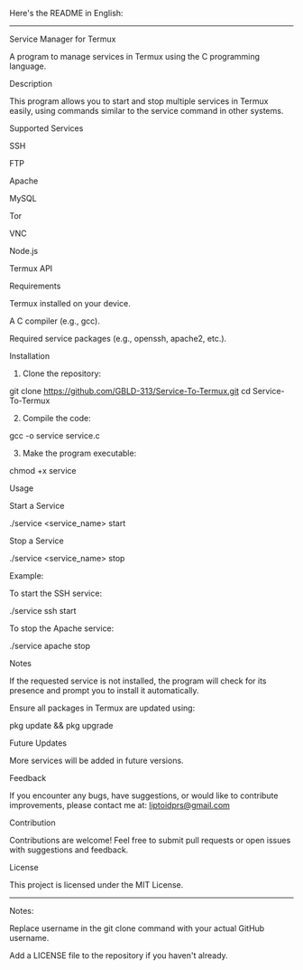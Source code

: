Here's the README in English:


---

Service Manager for Termux

A program to manage services in Termux using the C programming language.

Description

This program allows you to start and stop multiple services in Termux easily, using commands similar to the service command in other systems.

Supported Services

SSH

FTP

Apache

MySQL

Tor

VNC

Node.js

Termux API


Requirements

Termux installed on your device.

A C compiler (e.g., gcc).

Required service packages (e.g., openssh, apache2, etc.).


Installation

1. Clone the repository:

git clone https://github.com/GBLD-313/Service-To-Termux.git
cd Service-To-Termux


2. Compile the code:

gcc -o service service.c


3. Make the program executable:

chmod +x service



Usage

Start a Service

./service <service_name> start

Stop a Service

./service <service_name> stop

Example:

To start the SSH service:

./service ssh start

To stop the Apache service:

./service apache stop


Notes

If the requested service is not installed, the program will check for its presence and prompt you to install it automatically.

Ensure all packages in Termux are updated using:

pkg update && pkg upgrade


Future Updates

More services will be added in future versions.


Feedback

If you encounter any bugs, have suggestions, or would like to contribute improvements, please contact me at:
liptoidprs@gmail.com

Contribution

Contributions are welcome! Feel free to submit pull requests or open issues with suggestions and feedback.

License

This project is licensed under the MIT License.


---

Notes:

Replace username in the git clone command with your actual GitHub username.

Add a LICENSE file to the repository if you haven't already.

